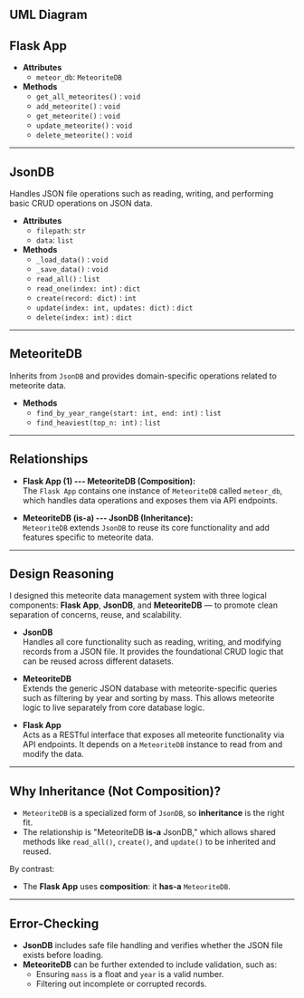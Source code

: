 

## UML Diagram  


## Flask App
- **Attributes**
  - `meteor_db`: `MeteoriteDB`
- **Methods**
  - `get_all_meteorites()` : `void`  
  - `add_meteorite()` : `void`  
  - `get_meteorite()` : `void`  
  - `update_meteorite()` : `void`  
  - `delete_meteorite()` : `void`  

---

## JsonDB
Handles JSON file operations such as reading, writing, and performing basic CRUD operations on JSON data.

- **Attributes**
  - `filepath`: `str`  
  - `data`: `list`
- **Methods**
  - `_load_data()` : `void`  
  - `_save_data()` : `void`  
  - `read_all()` : `list`  
  - `read_one(index: int)` : `dict`  
  - `create(record: dict)` : `int`  
  - `update(index: int, updates: dict)` : `dict`  
  - `delete(index: int)` : `dict`  

---

## MeteoriteDB
Inherits from `JsonDB` and provides domain-specific operations related to meteorite data.

- **Methods**
  - `find_by_year_range(start: int, end: int)` : `list`  
  - `find_heaviest(top_n: int)` : `list`  

---

## Relationships

- **Flask App (1) --- MeteoriteDB (Composition):**  
  The `Flask App` contains one instance of `MeteoriteDB` called `meteor_db`, which handles data operations and exposes them via API endpoints.

- **MeteoriteDB (is-a) --- JsonDB (Inheritance):**  
  `MeteoriteDB` extends `JsonDB` to reuse its core functionality and add features specific to meteorite data.

---

## Design Reasoning

I designed this meteorite data management system with three logical components: **Flask App**, **JsonDB**, and **MeteoriteDB** — to promote clean separation of concerns, reuse, and scalability.

- **JsonDB**  
  Handles all core functionality such as reading, writing, and modifying records from a JSON file. It provides the foundational CRUD logic that can be reused across different datasets.

- **MeteoriteDB**  
  Extends the generic JSON database with meteorite-specific queries such as filtering by year and sorting by mass. This allows meteorite logic to live separately from core database logic.

- **Flask App**  
  Acts as a RESTful interface that exposes all meteorite functionality via API endpoints. It depends on a `MeteoriteDB` instance to read from and modify the data.

---

## Why Inheritance (Not Composition)?

- `MeteoriteDB` is a specialized form of `JsonDB`, so **inheritance** is the right fit.  
- The relationship is "MeteoriteDB **is-a** JsonDB," which allows shared methods like `read_all()`, `create()`, and `update()` to be inherited and reused.

By contrast:
- The **Flask App** uses **composition**: it **has-a** `MeteoriteDB`.

---

## Error-Checking

- **JsonDB** includes safe file handling and verifies whether the JSON file exists before loading.
- **MeteoriteDB** can be further extended to include validation, such as:
  - Ensuring `mass` is a float and `year` is a valid number.
  - Filtering out incomplete or corrupted records.


